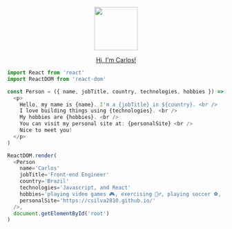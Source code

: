 <p align="center">
  <img src="https://user-images.githubusercontent.com/5983943/116801020-7ce76a80-aadc-11eb-9128-92cc1f4d00fe.png" width="100px" align="center" />
</p>
<p align="center">
  <a href="https://csilva2810.github.io/">Hi, I'm Carlos!</a>
</p>

```javascript
import React from 'react'
import ReactDOM from 'react-dom'

const Person = ({ name, jobTitle, country, technologies, hobbies }) => (
  <p>
    Hello, my name is {name}. I'm a {jobTitle} in ${country}. <br />
    I love building things using {technologies}. <br />
    My hobbies are {hobbies}. <br />
    You can visit my personal site at: {personalSite} <br />
    Nice to meet you!
  </p>
)

ReactDOM.render(
  <Person
    name='Carlos'
    jobTitle='Front-end Engineer'
    country='Brazil'
    technologies='Javascript, and React'
    hobbies='playing video games 🎮, exercising 🏃‍♂️, playing soccer ⚽️, and playing the guitar 🎸'
    personalSite='https://csilva2810.github.io/'
  />,
  document.getElementById('root')
)
```

<!--
**csilva2810/csilva2810** is a ✨ _special_ ✨ repository because its `README.md` (this file) appears on your GitHub profile.

Here are some ideas to get you started:

- 🔭 I’m currently working on ...
- 🌱 I’m currently learning ...
- 👯 I’m looking to collaborate on ...
- 🤔 I’m looking for help with ...
- 💬 Ask me about ...
- 📫 How to reach me: ...
- 😄 Pronouns: ...
- ⚡ Fun fact: ...
-->
